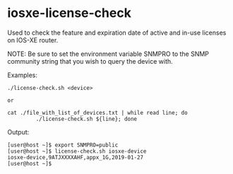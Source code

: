 # iosxe-license-check

Used to check the feature and expiration date of active and in-use licenses on IOS-XE router.

NOTE:	Be sure to set the environment variable SNMPRO to the SNMP community string
	that you wish to query the device with.

Examples:

	./license-check.sh <device>

	or
	
	cat ./file_with_list_of_devices.txt | while read line; do
             ./license-check.sh ${line}; done


Output:

	[user@host ~]$ export SNMPRO=public
	[user@host ~]$ license-check.sh iosxe-device
	iosxe-device,9ATJXXXXAHF,appx_1G,2019-01-27
	[user@host ~]$

